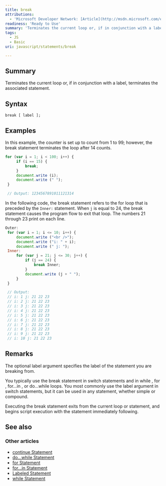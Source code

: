 ```yaml
---
title: break
attributions:
  - 'Microsoft Developer Network: [Article](http://msdn.microsoft.com/en-us/library/ie/3fhdxafb(v=vs.94).aspx)'
readiness: 'Ready to Use'
summary: 'Terminates the current loop or, if in conjunction with a label, terminates the associated statement.'
tags:
  - JS
  - Basic
uri: javascript/statements/break

---
```

## Summary

Terminates the current loop or, if in conjunction with a label, terminates the associated statement.

## Syntax

    break [ label ];

## Examples

In this example, the counter is set up to count from 1 to 99; however, the break statement terminates the loop after 14 counts.

``` js
for (var i = 1; i < 100; i++) {
     if (i == 15) {
         break;
     }
     document.write (i);
     document.write (" ");
 }

 // Output: 1234567891011121314
```

In the following code, the break statement refers to the for loop that is preceded by the `Inner:` statement. When `j` is equal to 24, the break statement causes the program flow to exit that loop. The numbers 21 through 23 print on each line.

``` js
Outer:
 for (var i = 1; i <= 10; i++) {
     document.write ("<br />");
     document.write ("i: " + i);
     document.write (" j: ");
 Inner:
     for (var j = 21; j <= 30; j++) {
         if (j == 24) {
             break Inner;
         }
         document.write (j + " ");
     }
 }

 // Output:
 // i: 1 j: 21 22 23
 // i: 2 j: 21 22 23
 // i: 3 j: 21 22 23
 // i: 4 j: 21 22 23
 // i: 5 j: 21 22 23
 // i: 6 j: 21 22 23
 // i: 7 j: 21 22 23
 // i: 8 j: 21 22 23
 // i: 9 j: 21 22 23
 // i: 10 j: 21 22 23
```

## Remarks

The optional label argument specifies the label of the statement you are breaking from.

You typically use the break statement in switch statements and in while , for , for...in , or do...while loops. You most commonly use the label argument in switch statements, but it can be used in any statement, whether simple or compound.

Executing the break statement exits from the current loop or statement, and begins script execution with the statement immediately following.

## See also

### Other articles

-   [continue Statement](/javascript/statements/continue)
-   [do...while Statement](/javascript/statements/do_while)
-   [for Statement](/javascript/statements/for)
-   [for...in Statement](/javascript/statements/for_in)
-   [Labeled Statement](/javascript/statements/Labeled)
-   [while Statement](/javascript/statements/while)

